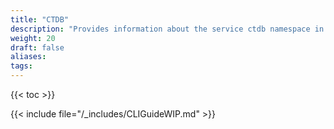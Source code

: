```yaml
---
title: "CTDB"
description: "Provides information about the service ctdb namespace in the TrueNAS CLI. Includes command syntax and common commands."
weight: 20
draft: false
aliases:
tags: 
---
```


{{< toc >}}

{{< include file="/_includes/CLIGuideWIP.md" >}}
